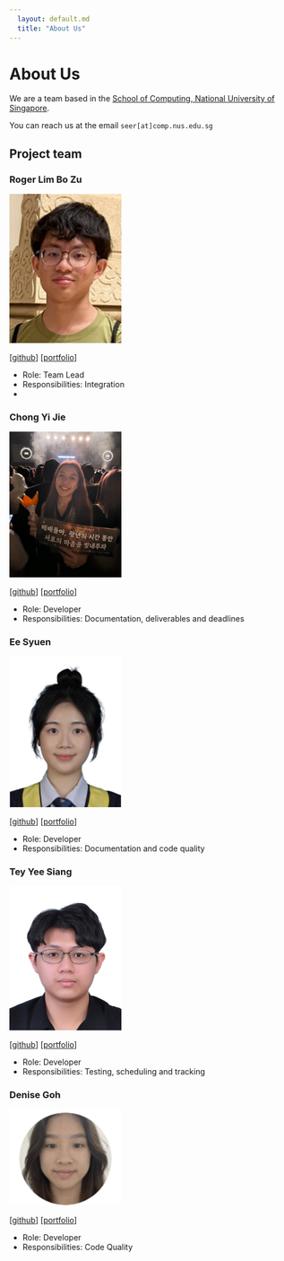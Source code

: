 ```yaml
---
  layout: default.md
  title: "About Us"
---
```


# About Us

We are a team based in the [School of Computing, National University of Singapore](http://www.comp.nus.edu.sg).

You can reach us at the email `seer[at]comp.nus.edu.sg`

## Project team

### Roger Lim Bo Zu

<img src="images/meowzz28.png" width="200px">

[[github](http://github.com/meowzz28)]
[[portfolio](team/johndoe.md)]

* Role: Team Lead
* Responsibilities: Integration
* 
### Chong Yi Jie

<img src="images/yijiechong13.png" width="200px">

[[github](http://github.com/yijiechong13)]
[[portfolio](team/johndoe.md)]

* Role: Developer
* Responsibilities: Documentation, deliverables and deadlines

### Ee Syuen

<img src="images/eesyuen09.png" width="200px">

[[github](http://github.com/eesyuen09)] 
[[portfolio](team/johndoe.md)]

* Role: Developer
* Responsibilities: Documentation and code quality

### Tey Yee Siang

<img src="images/ystey0808.png" width="200px">

[[github](http://github.com/ystey0808)]
[[portfolio](team/johndoe.md)]

* Role: Developer
* Responsibilities: Testing, scheduling and tracking

### Denise Goh

<img src="images/deniseegohh.png" width="200px">

[[github](https://github.com/deniseegohh)]
[[portfolio](team/denisegoh.md)]

* Role: Developer
* Responsibilities: Code Quality
